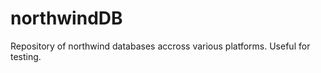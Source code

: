 northwindDB
===========

Repository of northwind databases accross various platforms.  Useful for testing.
